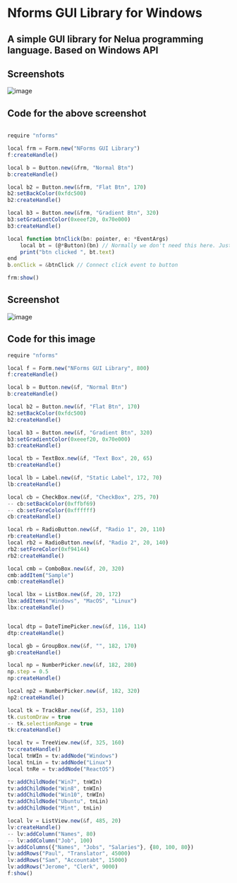 
# Nforms GUI Library for Windows
## A simple GUI library for Nelua programming language. Based on Windows API

## Screenshots
![image](https://user-images.githubusercontent.com/8840907/222894006-93484f7a-3231-40d4-afd5-1c4ca9fef20b.png)


## Code for the above screenshot
```ts

require "nforms"

local frm = Form.new("NForms GUI Library")
f:createHandle()

local b = Button.new(&frm, "Normal Btn")
b:createHandle()

local b2 = Button.new(&frm, "Flat Btn", 170)
b2:setBackColor(0xfdc500)
b2:createHandle()

local b3 = Button.new(&frm, "Gradient Btn", 320)
b3:setGradientColor(0xeeef20, 0x70e000)
b3:createHandle()

local function btnClick(bn: pointer, e: *EventArgs)
	local bt = (@*Button)(bn) // Normally we don't need this here. Just for displaying the feature.
	print("btn clicked ", bt.text)
end  
b.onClick = &btnClick // Connect click event to button

frm:show()

```

## Screenshot 

![image](https://user-images.githubusercontent.com/8840907/227059551-662c51a7-ed4a-4b1b-88e9-a1fc87c755e4.png)


## Code for this image

```ts
require "nforms"

local f = Form.new("NForms GUI Library", 800)
f:createHandle()

local b = Button.new(&f, "Normal Btn")
b:createHandle()

local b2 = Button.new(&f, "Flat Btn", 170)
b2:setBackColor(0xfdc500)
b2:createHandle()

local b3 = Button.new(&f, "Gradient Btn", 320)
b3:setGradientColor(0xeeef20, 0x70e000)
b3:createHandle()

local tb = TextBox.new(&f, "Text Box", 20, 65)
tb:createHandle()

local lb = Label.new(&f, "Static Label", 172, 70)
lb:createHandle()

local cb = CheckBox.new(&f, "CheckBox", 275, 70)
-- cb:setBackColor(0xffbf69)
-- cb:setForeColor(0xffffff)
cb:createHandle()

local rb = RadioButton.new(&f, "Radio 1", 20, 110)
rb:createHandle()
local rb2 = RadioButton.new(&f, "Radio 2", 20, 140)
rb2:setForeColor(0xf94144)
rb2:createHandle()

local cmb = ComboBox.new(&f, 20, 320)
cmb:addItem("Sample")
cmb:createHandle()

local lbx = ListBox.new(&f, 20, 172)
lbx:addItems("Windows", "MacOS", "Linux")
lbx:createHandle()


local dtp = DateTimePicker.new(&f, 116, 114)
dtp:createHandle()

local gb = GroupBox.new(&f, "", 182, 170)
gb:createHandle()

local np = NumberPicker.new(&f, 182, 280)
np.step = 0.5
np:createHandle()

local np2 = NumberPicker.new(&f, 182, 320)
np2:createHandle()

local tk = TrackBar.new(&f, 253, 110)
tk.customDraw = true
-- tk.selectionRange = true
tk:createHandle()

local tv = TreeView.new(&f, 325, 160)
tv:createHandle()
local tnWIn = tv:addNode("Windows")
local tnLin = tv:addNode("Linux")
local tnRe = tv:addNode("ReactOS")

tv:addChildNode("Win7", tnWIn)
tv:addChildNode("Win8", tnWIn)
tv:addChildNode("Win10", tnWIn)
tv:addChildNode("Ubuntu", tnLin)
tv:addChildNode("Mint", tnLin)

local lv = ListView.new(&f, 485, 20)
lv:createHandle()
-- lv:addColumn("Names", 80)
-- lv:addColumn("Job", 100)
lv:addColumns({"Names", "Jobs", "Salaries"}, {80, 100, 80})
lv:addRows("Paul", "Translator", 45000)
lv:addRows("Sam", "Accountabt", 15000)
lv:addRows("Jerome", "Clerk", 9000)
f:show()
```
